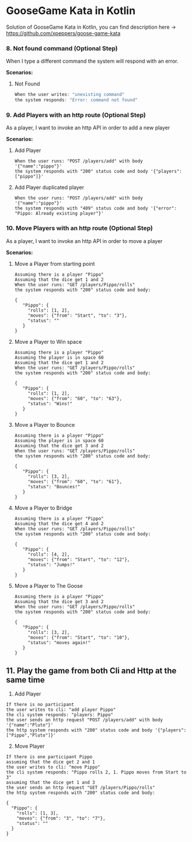 # GooseGame Kata in Kotlin

Solution of GooseGame Kata in Kotlin, you can find description here -> https://github.com/xpeppers/goose-game-kata


### 8. Not found command (Optional Step)
When I type a different command the system will respond with an error.

**Scenarios:**
1. Not Found
   ```js
   When the user writes: "unexisting command"
   the system responds: "Error: command not found"
   ```
   

### 9. Add Players with an http route (Optional Step)
As a player, I want to invoke an http API in order to add a new player

**Scenarios:**
1. Add Player
   ```
   When the user runs: "POST /players/add" with body '{"name":"pippo"}'
   the system responds with "200" status code and body '{"players":["pippo"]}'
   ```

2. Add Player duplicated player
   ```
   When the user runs: "POST /players/add" with body '{"name":"pippo"}'
   the system responds with "409" status code and body '{"error": "Pippo: Already existing player"}'
   ```

### 10. Move Players with an http route (Optional Step)
As a player, I want to invoke an http API in order to move a player

**Scenarios:**
1. Move a Player from starting point
    ```
    Assuming there is a player "Pippo"
    Assuming that the dice get 1 and 2
    When the user runs: "GET /players/Pippo/rolls"
    the system responds with "200" status code and body:
    
    {
       "Pippo": {
         "rolls": [1, 2],
         "moves": {"from": "Start", "to": "3"},
         "status": ""
       }
    }
    ```
    
2. Move a Player to Win space
    ```
    Assuming there is a player "Pippo"
    Assuming the player is in space 60
    Assuming that the dice get 1 and 2
    When the user runs: "GET /players/Pippo/rolls"
    the system responds with "200" status code and body:
    
    {
       "Pippo": {
         "rolls": [1, 2],
         "moves": {"from": "60", "to": "63"},
         "status": "Wins!"
       }
    }
    ```
3. Move a Player to Bounce
    ```
    Assuming there is a player "Pippo"
    Assuming the player is in space 60
    Assuming that the dice get 3 and 2
    When the user runs: "GET /players/Pippo/rolls"
    the system responds with "200" status code and body:
    
    {
       "Pippo": {
         "rolls": [3, 2],
         "moves": {"from": "60", "to": "61"},
         "status": "Bounces!"
       }
    }
    ```
3. Move a Player to Bridge
    ```
    Assuming there is a player "Pippo"
    Assuming that the dice get 4 and 2
    When the user runs: "GET /players/Pippo/rolls"
    the system responds with "200" status code and body:
    
    {
       "Pippo": {
         "rolls": [4, 2],
         "moves": {"from": "Start", "to": "12"},
         "status": "Jumps!"
       }
    }
    ```
3. Move a Player to The Goose
    ```
    Assuming there is a player "Pippo"
    Assuming that the dice get 3 and 2
    When the user runs: "GET /players/Pippo/rolls"
    the system responds with "200" status code and body:
    
    {
       "Pippo": {
         "rolls": [3, 2],
         "moves": {"from": "Start", "to": "10"},
         "status": "moves again!"
       }
    }
    ```

## 11. Play the game from both Cli and Http at the same time

1. Add Player
```
If there is no participant
the user writes to cli: "add player Pippo"
the cli system responds: "players: Pippo"
the user sends an http request "POST /players/add" with body '{"name":"Pluto"}'
the http system responds with "200" status code and body '{"players":["Pippo","Pluto"]}'
```

2. Move Player
```
If there is one participant Pippo
assuming that the dice get 2 and 1
the user writes to cli: "move Pippo"
the cli system responds: "Pippo rolls 2, 1. Pippo moves from Start to 3"
assuming that the dice get 1 and 3
the user sends an http request "GET /players/Pippo/rolls"
the http system responds with "200" status code and body:

{
  "Pippo": {
    "rolls": [1, 3],
    "moves": {"from": "3", "to": "7"},
    "status": ""
  }
}
```